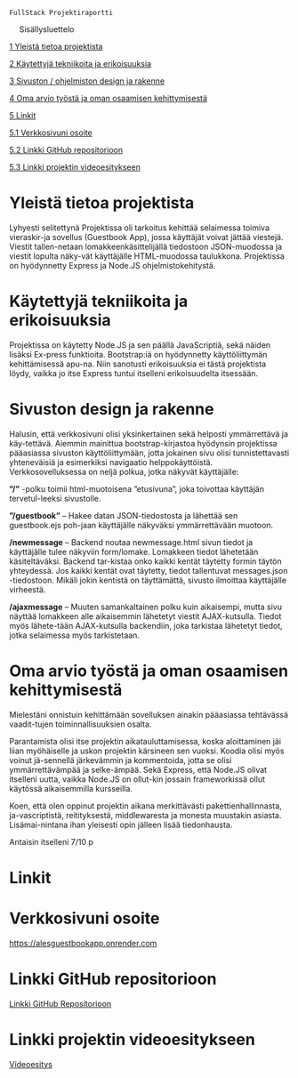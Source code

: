 



	FullStack Projektiraportti 

 
Sisällysluettelo


[1	Yleistä tietoa projektista](#yleistä-tietoa-projektista)

[2	Käytettyjä tekniikoita ja erikoisuuksia](#käytettyjä-tekniikoita-ja-erikoisuuksia)

[3	Sivuston / ohjelmiston design ja rakenne](#sivuston-design-ja-rakenne)

[4	Oma arvio työstä ja oman osaamisen kehittymisestä](#oma-arvio-työstä-ja-oman-osaamisen-kehittymisestä)

[5	Linkit](#linkit)

[5.1	Verkkosivuni osoite](#verkkosivuni-osoite)

[5.2	Linkki GitHub repositorioon](#linkki-github-repositorioon)

[5.3	Linkki projektin videoesitykseen](#linkki-projektin-videoesitykseen)

 
# Yleistä tietoa projektista

Lyhyesti selitettynä Projektissa oli tarkoitus kehittää selaimessa toimiva vieraskir-ja sovellus (Guestbook App), jossa käyttäjät voivat jättää viestejä. Viestit tallen-netaan lomakkeenkäsittelijällä tiedostoon JSON-muodossa ja viestit lopulta näky-vät käyttäjälle HTML-muodossa taulukkona. Projektissa on hyödynnetty Express ja Node.JS ohjelmistokehitystä.

# Käytettyjä tekniikoita ja erikoisuuksia

Projektissa on käytetty Node.JS ja sen päällä JavaScriptiä, sekä näiden lisäksi Ex-press funktioita. Bootstrap:iä on hyödynnetty käyttöliittymän kehittämisessä apu-na. Niin sanotusti erikoisuuksia ei tästä projektista löydy, vaikka jo itse Express tuntui itselleni erikoisuudelta itsessään. 

# Sivuston design ja rakenne

Halusin, että verkkosivuni olisi yksinkertainen sekä helposti ymmärrettävä ja käy-tettävä. Aiemmin mainittua bootstrap-kirjastoa hyödynsin projektissa pääasiassa sivuston käyttöliittymään, jotta jokainen sivu olisi tunnistettavasti yhteneväisiä ja esimerkiksi navigaatio helppokäyttöistä. 
Verkkosovelluksessa on neljä polkua, jotka näkyvät käyttäjälle:

**”/”** -polku toimii html-muotoisena ”etusivuna”, joka toivottaa käyttäjän tervetul-leeksi sivustolle.

**”/guestbook”** – Hakee datan JSON-tiedostosta ja lähettää sen guestbook.ejs poh-jaan käyttäjälle näkyväksi ymmärrettävään muotoon.

**/newmessage** – Backend noutaa newmessage.html sivun tiedot ja käyttäjälle tulee näkyviin form/lomake. Lomakkeen tiedot lähetetään käsiteltäväksi. Backend tar-kistaa onko kaikki kentät täytetty formin täytön yhteydessä. Jos kaikki kentät ovat täytetty, tiedot tallentuvat messages.json -tiedostoon. Mikäli jokin kentistä on täyttämättä, sivusto ilmoittaa käyttäjälle virheestä.

**/ajaxmessage** – Muuten samankaltainen polku kuin aikaisempi, mutta sivu näyttää lomakkeen alle aikaisemmin lähetetyt viestit AJAX-kutsulla. Tiedot myös lähete-tään AJAX-kutsulla backendiin, joka tarkistaa lähetetyt tiedot, jotka selaimessa myös tarkistetaan. 

# Oma arvio työstä ja oman osaamisen kehittymisestä

Mielestäni onnistuin kehittämään sovelluksen ainakin pääasiassa tehtävässä vaadit-tujen toiminnallisuuksien osalta. 

Parantamista olisi itse projektin aikatauluttamisessa, koska aloittaminen jäi liian myöhäiselle ja uskon projektin kärsineen sen vuoksi. Koodia olisi myös voinut jä-sennellä järkevämmin ja kommentoida, jotta se olisi ymmärrettävämpää ja selke-ämpää. Sekä Express, että Node.JS olivat itselleni uutta, vaikka Node.JS on ollut-kin jossain frameworkissä ollut käytössä aikaisemmilla kursseilla. 

Koen, että olen oppinut projektin aikana merkittävästi pakettienhallinnasta, ja-vascriptistä, reitityksestä, middlewaresta ja monesta muustakin asiasta. Lisämai-nintana ihan yleisesti opin jälleen lisää tiedonhausta. 

Antaisin itselleni 7/10 p



# Linkit

# Verkkosivuni osoite

https://alesguestbookapp.onrender.com 

# Linkki GitHub repositorioon

[Linkki GitHub Repositorioon](https://github.com/AleMayry/Project-1-GuestbookApp)

# Linkki projektin videoesitykseen

[Videoesitys](https://video.laurea.fi/media/t/0_2c4mk2kw)



